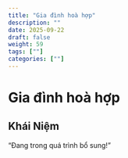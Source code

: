 ```yaml
---
title: "Gia đình hoà hợp"
description: ""
date: 2025-09-22
draft: false
weight: 59
tags: [""]
categories: [""]
---
```


# Gia đình hoà hợp

<!-- **Mã:** 
**Nhóm:**  -->

## Khái Niệm

“Đang trong quá trình bổ sung!”